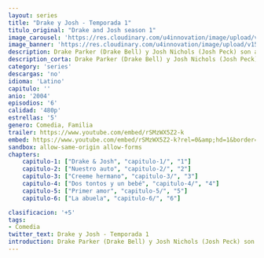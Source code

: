 ```yaml
---
layout: series
title: "Drake y Josh - Temporada 1"
titulo_original: "Drake and Josh season 1"
image_carousel: 'https://res.cloudinary.com/u4innovation/image/upload/v1560809403/drake1-poster-min_tacptf.jpg'
image_banner: 'https://res.cloudinary.com/u4innovation/image/upload/v1560809403/drake-banner-min_o2aero.jpg'
description: Drake Parker (Drake Bell) y Josh Nichols (Josh Peck) son adolescentes que viven en San Diego, California que se vuelven hermanastros cuando la mamá de Drake, Audrey Parker (Nancy Sullivan), y el papá de Josh, Walter Nichols (Jonathan Goldstein), se casan.
description_corta: Drake Parker (Drake Bell) y Josh Nichols (Josh Peck) son adolescentes que viven en San Diego, California que se vuelven hermanastros cuando la mamá de Drake, Audrey Parker (Nancy Sullivan), y el papá de Josh, Walter Nichols (Jonathan Goldstein), se casan....
category: 'series'
descargas: 'no'
idioma: 'Latino'
capitulo: ''
anio: '2004'
episodios: '6'
calidad: '480p'
estrellas: '5'
genero: Comedia, Familia
trailer: https://www.youtube.com/embed/rSMzWX5Z2-k
embed: https://www.youtube.com/embed/rSMzWX5Z2-k?rel=0&amp;hd=1&border=0&wmode=opaque&enablejsapi=1&modestbranding=1&controls=1&showinfo=1
sandbox: allow-same-origin allow-forms 
chapters:
    capitulo-1: ["Drake & Josh", "capitulo-1/", "1"]
    capitulo-2: ["Nuestro auto", "capitulo-2/", "2"]
    capitulo-3: ["Creeme hermano", "capitulo-3/", "3"]
    capitulo-4: ["Dos tontos y un bebé", "capitulo-4/", "4"]
    capitulo-5: ["Primer amor", "capitulo-5/", "5"]
    capitulo-6: ["La abuela", "capitulo-6/", "6"]

clasificacion: '+5'
tags:
- Comedia
twitter_text: Drake y Josh - Temporada 1
introduction: Drake Parker (Drake Bell) y Josh Nichols (Josh Peck) son adolescentes que viven en San Diego, California que se vuelven hermanastros cuando la mamá de Drake, Audrey Parker (Nancy Sullivan), y el papá de Josh, Walter Nichols (Jonathan Goldstein), se casan....
---
```












